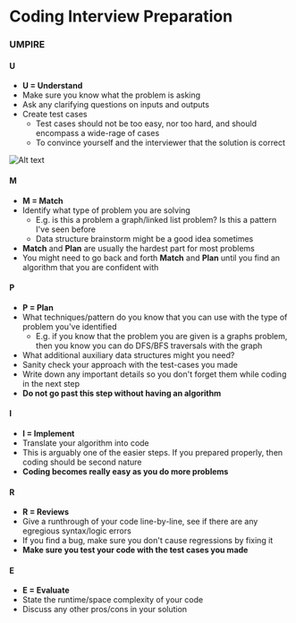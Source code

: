 # Coding Interview Preparation


### UMPIRE

#### U

- **U = Understand**
- Make sure you know what the problem is asking
- Ask any clarifying questions on inputs and outputs
- Create test cases
  * Test cases should not be too easy, nor too hard, and should encompass a wide-rage of cases
  * To convince yourself and the interviewer that the solution is correct

![Alt text](photos/U.png "U")

#### M

- **M = Match**
- Identify what type of problem you are solving
  * E.g. is this a problem a graph/linked list problem? Is this a pattern I've seen before
  * Data structure brainstorm might be a good idea sometimes
- **Match** and **Plan** are usually the hardest part for most problems
- You might need to go back and forth **Match** and **Plan** until you find an algorithm that you are confident with

#### P

- **P = Plan**
- What techniques/pattern do you know that you can use with the type of problem you've identified
  * E.g. if you know that the problem you are given is a graphs problem, then you know you can do DFS/BFS traversals with the graph 
- What additional auxiliary data structures might you need?
- Sanity check your approach with the test-cases you made
- Write down any important details so you don't forget them while coding in the next step
- **Do not go past this step without having an algorithm**

#### I

- **I = Implement**
- Translate your algorithm into code
- This is arguably one of the easier steps. If you prepared properly, then coding should be second nature
- **Coding becomes really easy as you do more problems**

#### R

- **R = Reviews**
- Give a runthrough of your code line-by-line, see if there are any egregious syntax/logic errors
- If you find a bug, make sure you don't cause regressions by fixing it
- **Make sure you test your code with the test cases you made**

#### E

- **E = Evaluate**
- State the runtime/space complexity of your code
- Discuss any other pros/cons in your solution

